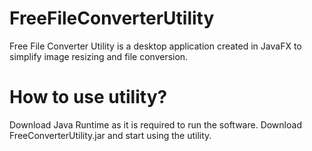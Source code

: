 # FreeFileConverterUtility
Free File Converter Utility is a desktop application created in JavaFX to simplify image resizing and file conversion.

# How to use utility?
Download Java Runtime as it is required to run the software.
Download FreeConverterUtility.jar and start using the utility.
